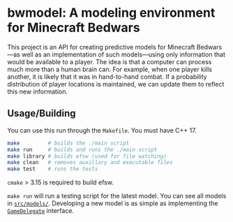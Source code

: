 # bwmodel: A modeling environment for Minecraft Bedwars

This project is an API for creating predictive models for Minecraft Bedwars—as well as an implementation of such models—using only information that would be available to a player.
The idea is that a computer can process much more than a human brain can.
For example, when one player kills another, it is likely that it was in hand-to-hand combat.
If a probability distribution of player locations is maintained, we can update them to reflect this new information.

## Usage/Building

You can use this run through the `Makefile`. You must have C++ 17.

```bash
make         # builds the ./main script
make run     # builds and runs the ./main script
make library # builds efsw (used for file watching)
make clean   # removes auxillary and executable files
make test    # runs the tests
```

`cmake` > 3.15 is required to build efsw.

`make run` will run a testing script for the latest model.
You can see all models in [`src/models/`](./src/models/).
Developing a new model is as simple as implementing the [`GameDelegate`](./src/game/gamedelegate.h) interface.
